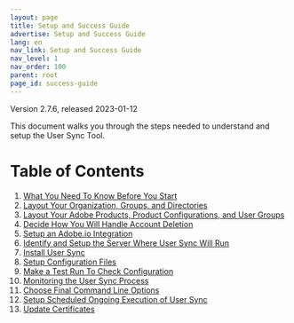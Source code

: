 ```yaml
---
layout: page
title: Setup and Success Guide
advertise: Setup and Success Guide
lang: en
nav_link: Setup and Success Guide
nav_level: 1
nav_order: 100
parent: root
page_id: success-guide
---
```


Version 2.7.6, released 2023-01-12

This document walks you through the steps needed to understand
and setup the User Sync Tool.

# Table of Contents

1. [What You Need To Know Before You Start](before_you_start.md)
2. [Layout Your Organization, Groups, and Directories](layout_orgs.md)
3. [Layout Your Adobe Products, Product Configurations, and User Groups](layout_products.md)
4. [Decide How You Will Handle Account Deletion](decide_deletion_policy.md)
5. [Setup an Adobe.io Integration](setup_adobeio.md)
6. [Identify and Setup the Server Where User Sync Will Run](identify_server.md)
7. [Install User Sync](install_sync.md)
8. [Setup Configuration Files](setup_config_files.md)
9. [Make a Test Run To Check Configuration](test_run.md)
10. [Monitoring the User Sync Process](monitoring.md)
11. [Choose Final Command Line Options](command_line_options.md)
12. [Setup Scheduled Ongoing Execution of User Sync](scheduling.md)
13. [Update Certificates](update_cert.md)

